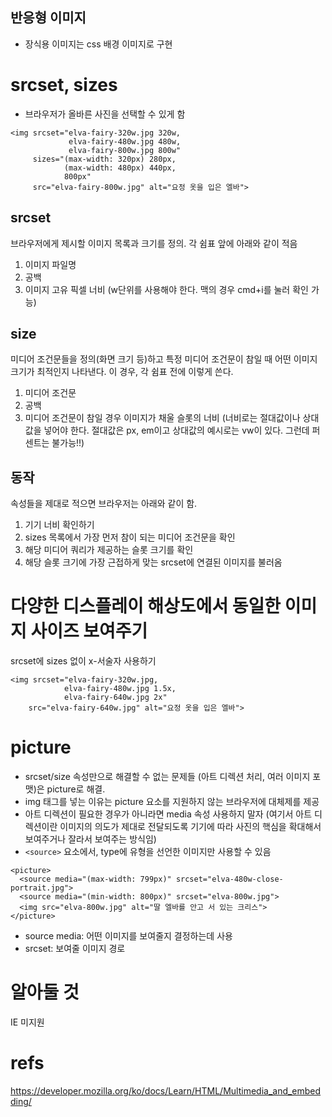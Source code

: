 반응형 이미지
---

* 장식용 이미지는 css 배경 이미지로 구현

# srcset, sizes
* 브라우저가 올바른 사진을 선택할 수 있게 함
```
<img srcset="elva-fairy-320w.jpg 320w,
             elva-fairy-480w.jpg 480w,
             elva-fairy-800w.jpg 800w"
     sizes="(max-width: 320px) 280px,
            (max-width: 480px) 440px,
            800px"
     src="elva-fairy-800w.jpg" alt="요정 옷을 입은 엘바">
```

## srcset
브라우저에게 제시할 이미지 목록과 크기를 정의. 각 쉼표 앞에 아래와 같이 적음

1. 이미지 파일명
2. 공백
3. 이미지 고유 픽셀 너비 (w단위를 사용해야 한다. 맥의 경우 cmd+i를 눌러 확인 가능)

## size
미디어 조건문들을 정의(화면 크기 등)하고 특정 미디어 조건문이 참일 때 어떤 이미지 크기가 최적인지 나타낸다. 이 경우, 각 쉼표 전에 이렇게 쓴다.

1. 미디어 조건문
2. 공백
3. 미디어 조건문이 참일 경우 이미지가 채울 슬롯의 너비 (너비로는 절대값이나 상대값을 넣어야 한다. 절대값은 px, em이고 상대값의 예시로는 vw이 있다. 그런데 퍼센트는 불가능!!)

## 동작
속성들을 제대로 적으면 브라우저는 아래와 같이 함.
1. 기기 너비 확인하기
2. sizes 목록에서 가장 먼저 참이 되는 미디어 조건문을 확인
3. 해당 미디어 쿼리가 제공하는 슬롯 크기를 확인
4. 해당 슬롯 크기에 가장 근접하게 맞는 srcset에 연결된 이미지를 불러옴

# 다양한 디스플레이 해상도에서 동일한 이미지 사이즈 보여주기
srcset에 sizes 없이 x-서술자 사용하기
```
<img srcset="elva-fairy-320w.jpg,
            elva-fairy-480w.jpg 1.5x,
            elva-fairy-640w.jpg 2x"
    src="elva-fairy-640w.jpg" alt="요정 옷을 입은 엘바">
```

# picture
* srcset/size 속성만으로 해결할 수 없는 문제들 (아트 디렉션 처리, 여러 이미지 포맷)은 picture로 해결. 
* img 태그를 넣는 이유는 picture 요소를 지원하지 않는 브라우저에 대체제를 제공
* 아트 디렉션이 필요한 경우가 아니라면 media 속성 사용하지 말자 (여기서 아트 디렉션이란 이미지의 의도가 제대로 전달되도록 기기에 따라 사진의 핵심을 확대해서 보여주거나 잘라서 보여주는 방식임)
* `<source>` 요소에서, type에 유형을 선언한 이미지만 사용할 수 있음

```
<picture>
  <source media="(max-width: 799px)" srcset="elva-480w-close-portrait.jpg">
  <source media="(min-width: 800px)" srcset="elva-800w.jpg">
  <img src="elva-800w.jpg" alt="딸 엘바를 안고 서 있는 크리스">
</picture>
```

* source media: 어떤 이미지를 보여줄지 결정하는데 사용
* srcset: 보여줄 이미지 경로

# 알아둘 것
IE 미지원


# refs
https://developer.mozilla.org/ko/docs/Learn/HTML/Multimedia_and_embedding/